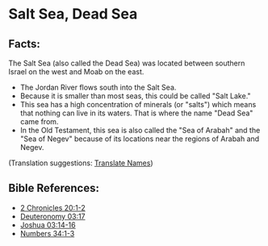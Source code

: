 # Salt Sea, Dead Sea #

## Facts: ##

The Salt Sea (also called the Dead Sea) was located between southern Israel on the west and Moab on the east.

* The Jordan River flows south into the Salt Sea.
* Because it is smaller than most seas, this could be called "Salt Lake."
* This sea has a high concentration of minerals (or "salts") which means that nothing can live in its waters. That is where the name "Dead Sea" came from.
* In the Old Testament, this sea is also called the "Sea of Arabah" and the "Sea of Negev" because of its locations near the regions of Arabah and Negev.

(Translation suggestions: [Translate Names](en/ta-vol1/translate/man/translate-names))



## Bible References: ##

* [2 Chronicles 20:1-2](en/tn/2ch/help/20/01)
* [Deuteronomy 03:17](en/tn/deu/help/03/17)
* [Joshua 03:14-16](en/tn/jos/help/03/14)
* [Numbers 34:1-3](en/tn/num/help/34/01)